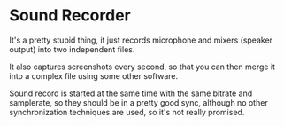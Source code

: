 # Sound Recorder

It's a pretty stupid thing, it just records microphone and mixers (speaker output) into two independent files.


It also captures screenshots every second, so that you can then merge it into a complex file using some other software.


Sound record is started at the same time with the same bitrate and samplerate, so they should be in a pretty good sync, although no other synchronization techniques are used, so it's not really promised.
